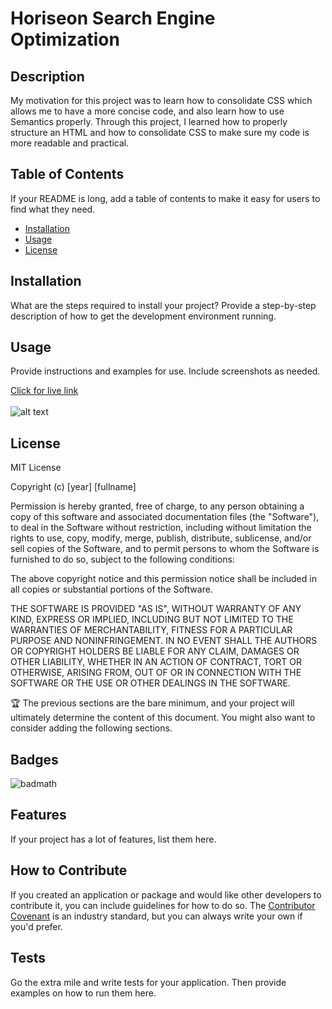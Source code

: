 # Horiseon Search Engine Optimization

## Description

My motivation for this project was to learn how to consolidate CSS which allows me to have a more concise code, and also learn how to use Semantics properly. Through this project, I learned how to properly structure an HTML and how to consolidate CSS to make sure my code is more readable and practical. 

## Table of Contents

If your README is long, add a table of contents to make it easy for users to find what they need.

- [Installation](#installation)
- [Usage](#usage)
- [License](#license)

## Installation

What are the steps required to install your project? Provide a step-by-step description of how to get the development environment running.



## Usage

Provide instructions and examples for use. Include screenshots as needed.


<a href="https://mariah217.github.io/git-html-css-code-refactorhw/"> Click for live link</a>
<br>
<br>
![alt text](assets/images/Capture.PNG)


## License

MIT License

Copyright (c) [year] [fullname]

Permission is hereby granted, free of charge, to any person obtaining a copy
of this software and associated documentation files (the "Software"), to deal
in the Software without restriction, including without limitation the rights
to use, copy, modify, merge, publish, distribute, sublicense, and/or sell
copies of the Software, and to permit persons to whom the Software is
furnished to do so, subject to the following conditions:

The above copyright notice and this permission notice shall be included in all
copies or substantial portions of the Software.

THE SOFTWARE IS PROVIDED "AS IS", WITHOUT WARRANTY OF ANY KIND, EXPRESS OR
IMPLIED, INCLUDING BUT NOT LIMITED TO THE WARRANTIES OF MERCHANTABILITY,
FITNESS FOR A PARTICULAR PURPOSE AND NONINFRINGEMENT. IN NO EVENT SHALL THE
AUTHORS OR COPYRIGHT HOLDERS BE LIABLE FOR ANY CLAIM, DAMAGES OR OTHER
LIABILITY, WHETHER IN AN ACTION OF CONTRACT, TORT OR OTHERWISE, ARISING FROM,
OUT OF OR IN CONNECTION WITH THE SOFTWARE OR THE USE OR OTHER DEALINGS IN THE
SOFTWARE.

🏆 The previous sections are the bare minimum, and your project will ultimately determine the content of this document. You might also want to consider adding the following sections.

## Badges

![badmath](https://img.shields.io/github/languages/top/lernantino/badmath)

## Features

If your project has a lot of features, list them here.

## How to Contribute



If you created an application or package and would like other developers to contribute it, you can include guidelines for how to do so. The [Contributor Covenant](https://www.contributor-covenant.org/) is an industry standard, but you can always write your own if you'd prefer.

## Tests

Go the extra mile and write tests for your application. Then provide examples on how to run them here.